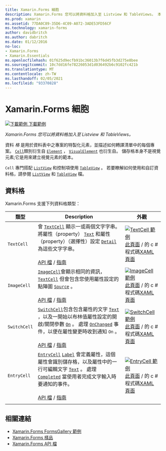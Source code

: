 ```yaml
---
title: Xamarin.Forms 細胞
description: Xamarin.Forms 您可以將資料格加入至 Listview 和 TableViews。 本文列出內含的儲存格 Xamarin.Forms 。
ms.prod: xamarin
ms.assetid: 77DA0C89-35D6-4C09-A072-3ADE53FD56CF
ms.technology: xamarin-forms
author: davidbritch
ms.author: dabritch
ms.date: 01/12/2016
no-loc:
- Xamarin.Forms
- Xamarin.Essentials
ms.openlocfilehash: 01f625d9ecfb91bc36013b7f6d45fb3d275e8bee
ms.sourcegitcommit: 10c7dd16fe78226053d1d036492b6c9102fc421b
ms.translationtype: MT
ms.contentlocale: zh-TW
ms.lasthandoff: 02/05/2021
ms.locfileid: "93370828"
---
```

# <a name="xamarinforms-cells"></a>Xamarin.Forms 細胞

[![下載範例](~/media/shared/download.png) 下載範例](/samples/xamarin/xamarin-forms-samples/formsgallery)

_Xamarin.Forms 您可以將資料格加入至 Listview 和 TableViews。_

資料 *格* 是用於資料表中之專案的特製化元素，並描述如何轉譯清單中的每個專案。 [`Cell`](xref:Xamarin.Forms.Cell)類別衍生自 [`Element`](xref:Xamarin.Forms.Element) ， [`VisualElement`](xref:Xamarin.Forms.Element) 也衍生自。 儲存格本身不是視覺元素;它是用來建立視覺元素的範本。

`Cell` 專門搭配 [`ListView`](xref:Xamarin.Forms.ListView) 和控制項使用 [`TableView`](xref:Xamarin.Forms.TableView) 。 若要瞭解如何使用和自訂資料格，請參閱 [`ListView`](~/xamarin-forms/user-interface/listview/index.md) 和 [`TableView`](~/xamarin-forms/user-interface/tableview.md) 檔。

## <a name="cells"></a>資料格

Xamarin.Forms 支援下列資料格類型：

| 類型 | Description | 外觀 |
| --- | --- | --- |
| `TextCell` | 會 [`TextCell`](xref:Xamarin.Forms.TextCell) 顯示一或兩個文字字串。 將屬性（property） [`Text`](xref:Xamarin.Forms.TextCell.Text) 和屬性（property）（選擇性）設定 [`Detail`](xref:Xamarin.Forms.TextCell.Detail) 為這些文字字串。<br /><br />[API 檔](xref:Xamarin.Forms.TextCell)  / [指南](~/xamarin-forms/user-interface/listview/customizing-cell-appearance.md#textcell) | [![TextCell 範例](cells-images/TextCell.png "TextCell 範例")](cells-images/TextCell-Large.png#lightbox "TextCell 範例")<br />[此頁面](https://github.com/xamarin/xamarin-forms-samples/blob/master/FormsGallery/FormsGallery/FormsGallery/CodeExamples/TextCellDemoPage.cs)  /  的 c # 程式碼[XAML 頁面](https://github.com/xamarin/xamarin-forms-samples/blob/master/FormsGallery/FormsGallery/FormsGallery/XamlExamples/TextCellDemoPage.xaml) |
| `ImageCell` | [`ImageCell`](xref:Xamarin.Forms.ImageCell)會顯示相同的資訊， [`TextCell`](xref:Xamarin.Forms.TextCell) 但會包含您使用屬性設定的點陣圖 [`Source`](xref:Xamarin.Forms.Image.Source) 。<br /><br />[API 檔](xref:Xamarin.Forms.ImageCell)  / [指南](~/xamarin-forms/user-interface/listview/customizing-cell-appearance.md#imagecell) | [![ImageCell 範例](cells-images/ImageCell.png "ImageCell 範例")](cells-images/ImageCell-Large.png#lightbox "ImageCell 範例")<br />[此頁面](https://github.com/xamarin/xamarin-forms-samples/blob/master/FormsGallery/FormsGallery/FormsGallery/CodeExamples/ImageCellDemoPage.cs)  /  的 c # 程式碼[XAML 頁面](https://github.com/xamarin/xamarin-forms-samples/blob/master/FormsGallery/FormsGallery/FormsGallery/XamlExamples/ImageCellDemoPage.xaml) |
| `SwitchCell` | [`SwitchCell`](xref:Xamarin.Forms.SwitchCell)包含包含屬性的文字 [`Text`](xref:Xamarin.Forms.SwitchCell.Text) ，以及一開始以布林值屬性設定的開啟/關閉參數 [`On`](xref:Xamarin.Forms.SwitchCell.On) 。 處理 [`OnChanged`](xref:Xamarin.Forms.SwitchCell.OnChanged) 事件，以便在屬性變更時收到通知 `On` 。<br /><br />[API 檔](xref:Xamarin.Forms.SwitchCell)  / [指南](~/xamarin-forms/user-interface/tableview.md#switchcell) | [![SwitchCell 範例](cells-images/SwitchCell.png "SwitchCell 範例")](cells-images/SwitchCell-Large.png#lightbox "SwitchCell 範例")<br />[此頁面](https://github.com/xamarin/xamarin-forms-samples/blob/master/FormsGallery/FormsGallery/FormsGallery/CodeExamples/SwitchCellDemoPage.cs)  /  的 c # 程式碼[XAML 頁面](https://github.com/xamarin/xamarin-forms-samples/blob/master/FormsGallery/FormsGallery/FormsGallery/XamlExamples/SwitchCellDemoPage.xaml) |
| `EntryCell` | [`EntryCell`](xref:Xamarin.Forms.EntryCell) [`Label`](xref:Xamarin.Forms.EntryCell.Label) 會定義屬性，這個屬性會識別儲存格，以及屬性中的一行可編輯文字 [`Text`](xref:Xamarin.Forms.EntryCell.Text) 。 處理 [`Completed`](xref:Xamarin.Forms.EntryCell.Completed) 當使用者完成文字輸入時要通知的事件。<br /><br />[API 檔](xref:Xamarin.Forms.EntryCell)  / [指南](~/xamarin-forms/user-interface/tableview.md#entrycell) | [![EntryCell 範例](cells-images/EntryCell.png "EntryCell 範例")](cells-images/EntryCell-Large.png#lightbox "EntryCell 範例")<br />[此頁面](https://github.com/xamarin/xamarin-forms-samples/blob/master/FormsGallery/FormsGallery/FormsGallery/CodeExamples/EntryCellDemoPage.cs)  /  的 c # 程式碼[XAML 頁面](https://github.com/xamarin/xamarin-forms-samples/blob/master/FormsGallery/FormsGallery/FormsGallery/XamlExamples/EntryCellDemoPage.xaml) |
| | | |

## <a name="related-links"></a>相關連結

- [Xamarin.Forms FormsGallery 範例](/samples/xamarin/xamarin-forms-samples/formsgallery)
- [Xamarin.Forms 樣品](/samples/browse/?products=xamarin&term=Xamarin.Forms)
- [Xamarin.Forms API 檔](/dotnet/api/xamarin.forms?view=xamarin-forms)